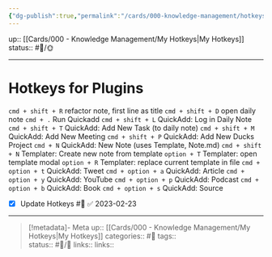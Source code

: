 ```yaml
---
{"dg-publish":true,"permalink":"/cards/000-knowledge-management/hotkeys-for-plugins/"}
---
```


up:: [[Cards/000 - Knowledge Management/My Hotkeys\|My Hotkeys]]
status:: #📝/🌞

---

# Hotkeys for Plugins

`cmd + shift + R` refactor note, first line as title
`cmd + shift + D` open daily note
`cmd + .` Run Quickadd
`cmd + shift + L` QuickAdd: Log in Daily Note
`cmd + shift + T` QuickAdd: Add New Task (to daily note)
`cmd + shift + M` QuickAdd: Add New Meeting
`cmd + shift + P` QuickAdd: Add New Ducks Project
`cmd + N` QuickAdd: New Note (uses Template, Note.md)
`cmd + shift + N` Templater: Create new note from template
`option + T` Templater: open template modal 
`option + R` Templater: replace current template in file
`cmd + option + t` QuickAdd: Tweet
`cmd + option + a` QuickAdd: Article
`cmd + option + y` QuickAdd: YouTube
`cmd + option + p` QuickAdd: Podcast
`cmd + option + b` QuickAdd: Book
`cmd + option + s` QuickAdd: Source

- [x] Update Hotkeys #🧠 ✅ 2023-02-23

---

> [!metadata]- Meta
> up:: [[Cards/000 - Knowledge Management/My Hotkeys\|My Hotkeys]]
> categories:: #📝 
> tags::  
> status:: #📝/🌿 
> links:: 
> links:: 
